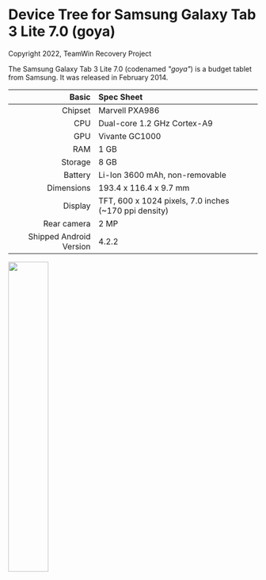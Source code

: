 # Device Tree for Samsung Galaxy Tab 3 Lite 7.0 (goya)

Copyright 2022, TeamWin Recovery Project

The Samsung Galaxy Tab 3 Lite 7.0 (codenamed _"goya"_) is a budget tablet from Samsung.
It was released in February 2014.

|                   Basic | Spec Sheet                                            |
| ----------------------: | :---------------------------------------------------- |
| Chipset                 | Marvell PXA986                                        |
| CPU                     | Dual-core 1.2 GHz Cortex-A9                           |
| GPU                     | Vivante GC1000                                        |
| RAM                     | 1 GB                                                  |
| Storage                 | 8 GB                                                  |
| Battery                 | Li-Ion 3600 mAh, non-removable                        |
| Dimensions              | 193.4 x 116.4 x 9.7 mm                                |
| Display                 | TFT, 600 x 1024 pixels, 7.0 inches (~170 ppi density) |
| Rear camera             | 2 MP                                                  |
| Shipped Android Version | 4.2.2                                                 |

<img src="https://user-images.githubusercontent.com/67373913/179188747-8f611d54-9c19-41c1-8350-02539e662e77.png" width="40%">
